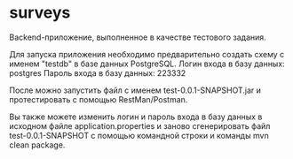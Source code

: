# surveys
Backend-приложение, выполненное в качестве тестового задания.

Для запуска приложения необходимо предварительно создать схему с именем "testdb" в базе данных PostgreSQL.
Логин входа в базу данных: postgres
Пароль входа в базу данных: 223332

После можно запустить файл с именем test-0.0.1-SNAPSHOT.jar
и протестировать с помощью RestMan/Postman.

Вы также можете изменить логин и пароль входа в базу данных в исходном файле application.properties и заново сгенерировать файл test-0.0.1-SNAPSHOT с помощью командной строки и команды mvn clean package.




